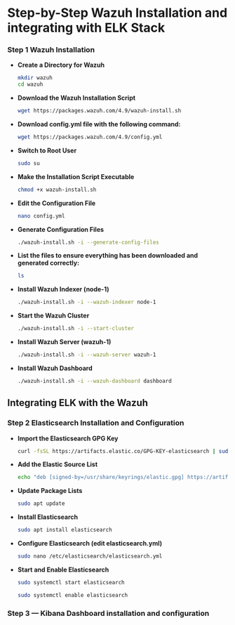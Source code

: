 # Step-by-Step Wazuh Installation and integrating with ELK Stack

### Step 1 Wazuh Installation

   - **Create a Directory for Wazuh**
      ```bash
      mkdir wazuh
      cd wazuh
      ```

   - **Download the Wazuh Installation Script**

      ```bash
      wget https://packages.wazuh.com/4.9/wazuh-install.sh
      ```
   - **Download config.yml file with the following command:**
   
      ```bash
      wget https://packages.wazuh.com/4.9/config.yml
      ```

   - **Switch to Root User**

      ```bash
      sudo su
      ```
   - **Make the Installation Script Executable**

      ```bash
      chmod +x wazuh-install.sh
      ```
   - **Edit the Configuration File**

      ```bash
      nano config.yml
      ```
   - **Generate Configuration Files**

      ```bash
      ./wazuh-install.sh -i --generate-config-files
      ```
      
   - **List the files to ensure everything has been downloaded and generated correctly:**

      ```bash
      ls
      ```
   - **Install Wazuh Indexer (node-1)**

      ```bash
      ./wazuh-install.sh -i --wazuh-indexer node-1
      ```
      
   - **Start the Wazuh Cluster**
       
      ```bash
      ./wazuh-install.sh -i --start-cluster
      ```

      
   - **Install Wazuh Server (wazuh-1)**

      ```bash
      ./wazuh-install.sh -i --wazuh-server wazuh-1
      ```
   - **Install Wazuh Dashboard**

      ```bash
      ./wazuh-install.sh -i --wazuh-dashboard dashboard
      ```





## Integrating ELK with the Wazuh


   ### Step 2 Elasticsearch Installation and Configuration

   - **Import the Elasticsearch GPG Key**

      ```bash
      curl -fsSL https://artifacts.elastic.co/GPG-KEY-elasticsearch | sudo gpg --dearmor -o /usr/share/keyrings/elastic.gpg
      ```

   - **Add the Elastic Source List**
   
      ```bash
      echo "deb [signed-by=/usr/share/keyrings/elastic.gpg] https://artifacts.elastic.co/packages/7.x/apt stable main" | sudo tee -a /etc/apt/sources.list.d/elastic-7.x.list
      ```
   - **Update Package Lists**
   
      ```bash
      sudo apt update
      ```
   - **Install Elasticsearch**
   
      ```bash
      sudo apt install elasticsearch
      ```
   - **Configure Elasticsearch (edit elasticsearch.yml)**
   
      ```bash
      sudo nano /etc/elasticsearch/elasticsearch.yml
      ```

   - **Start and Enable Elasticsearch**
   
      ```bash
      sudo systemctl start elasticsearch
      ```
      ```bash
      sudo systemctl enable elasticsearch
      ```






   ### Step 3 — Kibana Dashboard installation and configuration

